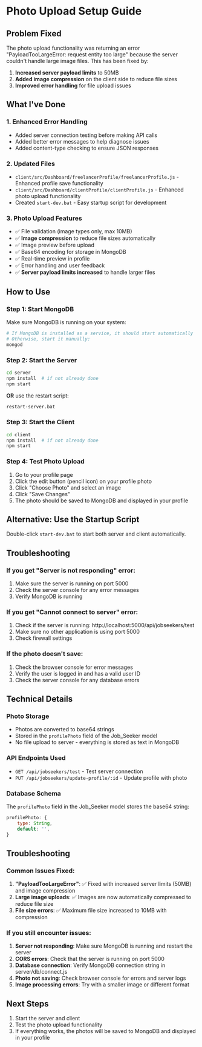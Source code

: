 # Photo Upload Setup Guide

## Problem Fixed
The photo upload functionality was returning an error "PayloadTooLargeError: request entity too large" because the server couldn't handle large image files. This has been fixed by:

1. **Increased server payload limits** to 50MB
2. **Added image compression** on the client side to reduce file sizes
3. **Improved error handling** for file upload issues

## What I've Done

### 1. Enhanced Error Handling
- Added server connection testing before making API calls
- Added better error messages to help diagnose issues
- Added content-type checking to ensure JSON responses

### 2. Updated Files
- `client/src/Dashboard/freelancerProfile/freelancerProfile.js` - Enhanced profile save functionality
- `client/src/Dashboard/clientProfile/clientProfile.js` - Enhanced photo upload functionality
- Created `start-dev.bat` - Easy startup script for development

### 3. Photo Upload Features
- ✅ File validation (image types only, max 10MB)
- ✅ **Image compression** to reduce file sizes automatically
- ✅ Image preview before upload
- ✅ Base64 encoding for storage in MongoDB
- ✅ Real-time preview in profile
- ✅ Error handling and user feedback
- ✅ **Server payload limits increased** to handle larger files

## How to Use

### Step 1: Start MongoDB
Make sure MongoDB is running on your system:
```bash
# If MongoDB is installed as a service, it should start automatically
# Otherwise, start it manually:
mongod
```

### Step 2: Start the Server
```bash
cd server
npm install  # if not already done
npm start
```

**OR** use the restart script:
```bash
restart-server.bat
```

### Step 3: Start the Client
```bash
cd client
npm install  # if not already done
npm start
```

### Step 4: Test Photo Upload
1. Go to your profile page
2. Click the edit button (pencil icon) on your profile photo
3. Click "Choose Photo" and select an image
4. Click "Save Changes"
5. The photo should be saved to MongoDB and displayed in your profile

## Alternative: Use the Startup Script
Double-click `start-dev.bat` to start both server and client automatically.

## Troubleshooting

### If you get "Server is not responding" error:
1. Make sure the server is running on port 5000
2. Check the server console for any error messages
3. Verify MongoDB is running

### If you get "Cannot connect to server" error:
1. Check if the server is running: http://localhost:5000/api/jobseekers/test
2. Make sure no other application is using port 5000
3. Check firewall settings

### If the photo doesn't save:
1. Check the browser console for error messages
2. Verify the user is logged in and has a valid user ID
3. Check the server console for any database errors

## Technical Details

### Photo Storage
- Photos are converted to base64 strings
- Stored in the `profilePhoto` field of the Job_Seeker model
- No file upload to server - everything is stored as text in MongoDB

### API Endpoints Used
- `GET /api/jobseekers/test` - Test server connection
- `PUT /api/jobseekers/update-profile/:id` - Update profile with photo

### Database Schema
The `profilePhoto` field in the Job_Seeker model stores the base64 string:
```javascript
profilePhoto: {
    type: String,
    default: '',
}
```

## Troubleshooting

### Common Issues Fixed:
1. **"PayloadTooLargeError"**: ✅ Fixed with increased server limits (50MB) and image compression
2. **Large image uploads**: ✅ Images are now automatically compressed to reduce file size
3. **File size errors**: ✅ Maximum file size increased to 10MB with compression

### If you still encounter issues:
1. **Server not responding**: Make sure MongoDB is running and restart the server
2. **CORS errors**: Check that the server is running on port 5000
3. **Database connection**: Verify MongoDB connection string in server/db/connect.js
4. **Photo not saving**: Check browser console for errors and server logs
5. **Image processing errors**: Try with a smaller image or different format

## Next Steps
1. Start the server and client
2. Test the photo upload functionality
3. If everything works, the photos will be saved to MongoDB and displayed in your profile
